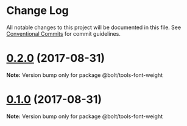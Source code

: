# Change Log

All notable changes to this project will be documented in this file.
See [Conventional Commits](https://conventionalcommits.org) for commit guidelines.

<a name="0.2.0"></a>
# [0.2.0](https://github.com/bolt-design-system/bolt/tree/master/packages/tools-typography/compare/@bolt/tools-font-weight@0.1.0...@bolt/tools-font-weight@0.2.0) (2017-08-31)




**Note:** Version bump only for package @bolt/tools-font-weight

<a name="0.1.0"></a>
# [0.1.0](https://github.com/bolt-design-system/bolt/tree/master/packages/tools-typography/compare/@bolt/tools-font-weight@0.1.0...@bolt/tools-font-weight@0.1.0) (2017-08-31)




**Note:** Version bump only for package @bolt/tools-font-weight
